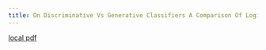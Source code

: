 ```yaml
---
title: On Discriminative Vs Generative Classifiers A Comparison Of Logistic Regression And Naive Bayes
---
```


[local pdf](../../../pdfs/on-discriminative-vs-generative-classifiers-a-comparison-of-logistic-regression-and-naive-bayes.pdf)